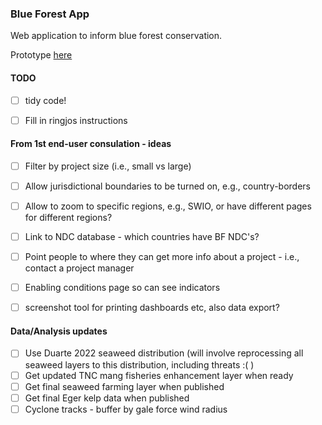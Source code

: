 ### Blue Forest App

Web application to inform blue forest conservation.

Prototype [here](https://global-wetlands.shinyapps.io/blue-forests-app/)

#### TODO

- [ ] tidy code!

- [ ] Fill in ringjos instructions
 
#### From 1st end-user consulation - ideas

- [ ] Filter by project size (i.e., small vs large)

- [ ] Allow jurisdictional boundaries to be turned on, e.g., country-borders

- [ ] Allow to zoom to specific regions, e.g., SWIO, or have different pages for different regions?

- [ ] Link to NDC database - which countries have BF NDC's?

- [ ] Point people to where they can get more info about a project - i.e., contact a project manager

- [ ] Enabling conditions page so can see indicators

- [ ] screenshot tool for printing dashboards etc, also data export?

#### Data/Analysis updates 

- [ ] Use Duarte 2022 seaweed distribution (will involve reprocessing all seaweed layers to this distribution, including threats :( )
- [ ] Get updated TNC mang fisheries enhancement layer when ready
- [ ] Get final seaweed farming layer when published
- [ ] Get final Eger kelp data when published
- [ ] Cyclone tracks - buffer by gale force wind radius
